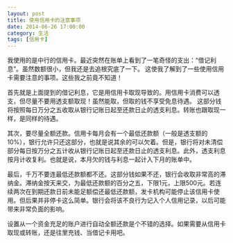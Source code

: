 ```yaml
---
layout: post
title: 使用信用卡的注意事项
date: 2014-06-26 17:00:00
category: 生活
tags: [信用卡]
---
```


我使用的是中行的信用卡。最近突然在账单上看到了一笔奇怪的支出：“借记利息”。虽然数额很小，但我还是去追根究底了一下。
这使我了解到了一些使用信用卡需要注意的事项。这些我之前竟不知道！

<!--more-->

首先就是上面提到的借记利息，它是用信用卡取现导致的。用信用卡消费可以透支，但尽量不要用透支额取现！虽然能取，但取的钱不享受免息待遇。
这部分钱将按照每日万分之五收取从银行记账日起至还款日止的透支利息。转账也跟取现一样，是同样的待遇。

其次，要尽量全额还款。信用卡每月会有一个最低还款额（一般是透支额的10%），银行允许只还这部分，也就是说其余的可以欠着。但是，银行将对未清偿部分每日按万分之五计收从银行记账日起至还款日止的透支利息。此外，透支利息按月计收复利。也就是说，本月欠的钱与利息一起计入下月的账单中。

最后，千万不要连最低还款额都不还。这部分钱如果不还，银行会收取非常高的滞纳金。滞纳金按天来交，为最低还款额的百分之五，下限1元，上限500元。若连续两次在到期还款日前未能足额偿还最低还款额，发卡机构可能停止该信用卡使用。但后果并非停卡这么简单。银行会将该不良行为记入个人信用记录，以后可能带来非常负面的影响。

设置从一个资金充足的账户进行自动全额还款是个不错的选择。如果需要从信用卡取现或转账，还是往里充钱、当借记卡用吧。



